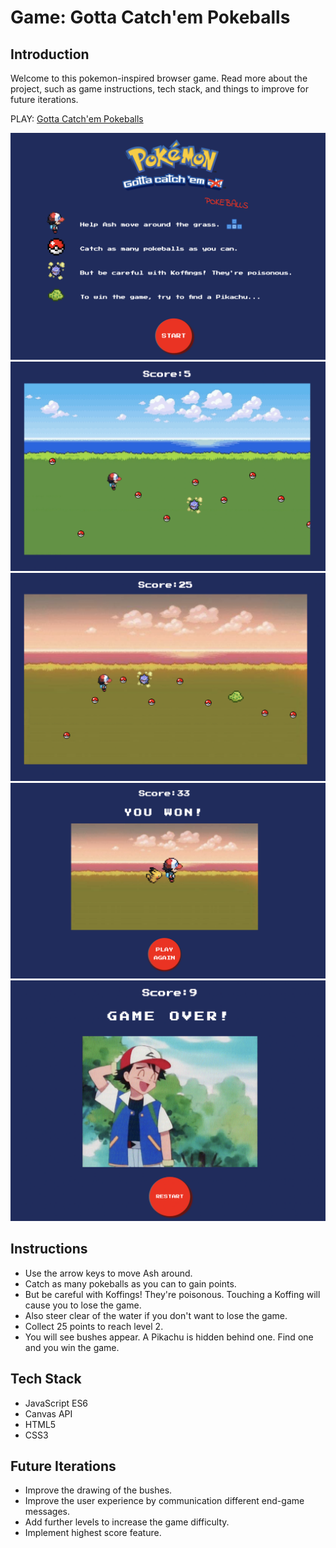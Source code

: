 # Game: Gotta Catch'em Pokeballs

## Introduction

Welcome to this pokemon-inspired browser game. Read more about the project, such as game instructions, tech stack, and things to improve for future iterations.

PLAY: [Gotta Catch'em Pokeballs](https://gotta-catch-em-pokeballs.netlify.app/)

![alt text](images/screenshots/landing-page.png)
![alt text](images/screenshots/level-one-view.png)
![alt text](images/screenshots/level-two-view.png)
![alt text](images/screenshots/win-view.png)
![alt text](images/screenshots/game-over-view.png)

## Instructions

- Use the arrow keys to move Ash around.
- Catch as many pokeballs as you can to gain points.
- But be careful with Koffings! They're poisonous. Touching a Koffing will cause you to lose the game.
- Also steer clear of the water if you don't want to lose the game.
- Collect 25 points to reach level 2.
- You will see bushes appear. A Pikachu is hidden behind one. Find one and you win the game.

## Tech Stack

- JavaScript ES6
- Canvas API
- HTML5
- CSS3

## Future Iterations

- Improve the drawing of the bushes.
- Improve the user experience by communication different end-game messages.
- Add further levels to increase the game difficulty.
- Implement highest score feature.
